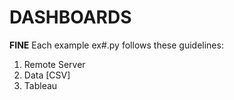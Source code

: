 # DASHBOARDS

**FINE**
Each example ex#.py follows these guidelines:
1. Remote Server
2. Data [CSV]
3. Tableau